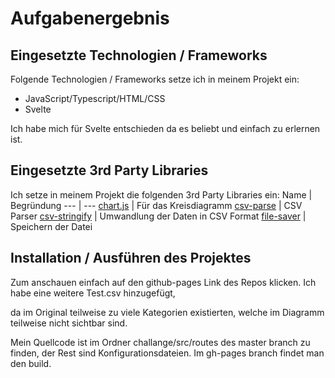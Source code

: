 # Aufgabenergebnis

## Eingesetzte Technologien / Frameworks

Folgende Technologien / Frameworks setze ich in meinem Projekt ein:

- JavaScript/Typescript/HTML/CSS
- Svelte

Ich habe mich für Svelte entschieden da es beliebt und einfach zu erlernen ist.

## Eingesetzte 3rd Party Libraries

Ich setze in meinem Projekt die folgenden 3rd Party Libraries ein: 
Name | Begründung
--- | ---
[chart.js](https://www.chartjs.org/) | Für das Kreisdiagramm
[csv-parse](https://csv.js.org/parse/) | CSV Parser
[csv-stringify](https://csv.js.org/stringify/) | Umwandlung der Daten in CSV Format
[file-saver](https://github.com/eligrey/FileSaver.js#readme) | Speichern der Datei

## Installation / Ausführen des Projektes

Zum anschauen einfach auf den github-pages Link des Repos klicken. Ich habe eine weitere Test.csv hinzugefügt, 

da im Original teilweise zu viele Kategorien existierten, welche im Diagramm teilweise nicht sichtbar sind.

Mein Quellcode ist im Ordner challange/src/routes des master branch zu finden, der Rest sind Konfigurationsdateien. Im gh-pages branch findet man den build.